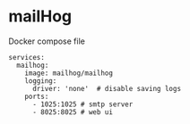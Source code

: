 # mailHog

Docker compose file
```
services:
  mailhog:
    image: mailhog/mailhog
    logging:
      driver: 'none'  # disable saving logs
    ports:
      - 1025:1025 # smtp server
      - 8025:8025 # web ui
```

